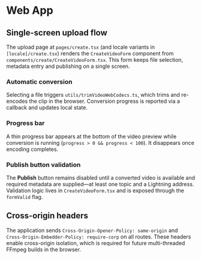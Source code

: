 # Web App

## Single-screen upload flow

The upload page at `pages/create.tsx` (and locale variants in `[locale]/create.tsx`) renders the `CreateVideoForm` component from `components/create/CreateVideoForm.tsx`. This form keeps file selection, metadata entry and publishing on a single screen.

### Automatic conversion

Selecting a file triggers `utils/trimVideoWebCodecs.ts`, which trims and re-encodes the clip in the browser. Conversion progress is reported via a callback and updates local state.

### Progress bar

A thin progress bar appears at the bottom of the video preview while conversion is running (`progress > 0 && progress < 100`). It disappears once encoding completes.

### Publish button validation

The **Publish** button remains disabled until a converted video is available and required metadata are supplied—at least one topic and a Lightning address. Validation logic lives in `CreateVideoForm.tsx` and is exposed through the `formValid` flag.

## Cross-origin headers

The application sends `Cross-Origin-Opener-Policy: same-origin` and `Cross-Origin-Embedder-Policy: require-corp` on all routes. These headers enable cross-origin isolation, which is required for future multi-threaded FFmpeg builds in the browser.
